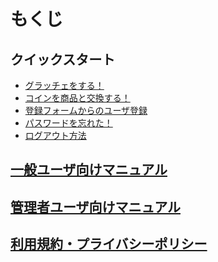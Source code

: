 # もくじ

## クイックスタート
- [グラッチェをする！](howto/howto01.md)
- [コインを商品と交換する！](howto/howto02.md)
- [登録フォームからのユーザ登録](howto/howto03.md)
- [パスワードを忘れた！](howto/howto04.md)
- [ログアウト方法](管理者機能/logout.md)

<!--
## [画面一覧](user_screens.md)
-->

## [一般ユーザ向けマニュアル](一般機能/index.md)

## [管理者ユーザ向けマニュアル](管理者機能/index.md)


## [利用規約・プライバシーポリシー](policy.md)

